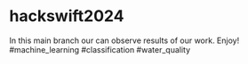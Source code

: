 # hackswift2024
In this main branch our can observe results of our work. Enjoy!
#machine_learning #classification #water_quality

